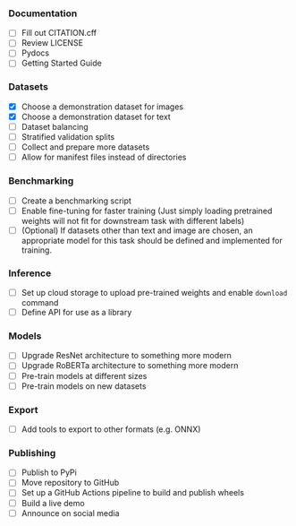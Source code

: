 ### Documentation
- [ ] Fill out CITATION.cff
- [ ] Review LICENSE
- [ ] Pydocs
- [ ] Getting Started Guide

### Datasets
- [x] Choose a demonstration dataset for images
- [x] Choose a demonstration dataset for text
- [ ] Dataset balancing
- [ ] Stratified validation splits
- [ ] Collect and prepare more datasets
- [ ] Allow for manifest files instead of directories

### Benchmarking
- [ ] Create a benchmarking script
- [ ] Enable fine-tuning for faster training (Just simply  loading pretrained weights will not fit for downstream task with different labels)
- [ ] (Optional) If datasets other than text and image are chosen, an appropriate model for this task should be defined and implemented for training.

### Inference
- [ ] Set up cloud storage to upload pre-trained weights and enable `download` command
- [ ] Define API for use as a library

### Models
- [ ] Upgrade ResNet architecture to something more modern
- [ ] Upgrade RoBERTa architecture to something more modern
- [ ] Pre-train models at different sizes
- [ ] Pre-train models on new datasets

### Export
- [ ] Add tools to export to other formats (e.g. ONNX)

### Publishing
- [ ] Publish to PyPi
- [ ] Move repository to GitHub
- [ ] Set up a GitHub Actions pipeline to build and publish wheels
- [ ] Build a live demo
- [ ] Announce on social media
